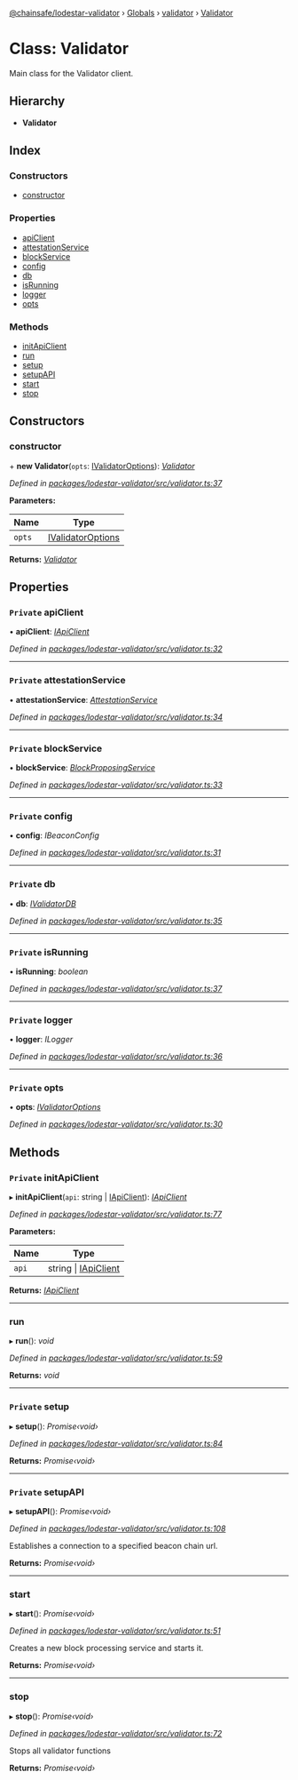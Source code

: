 [@chainsafe/lodestar-validator](../README.md) › [Globals](../globals.md) › [validator](../modules/validator.md) › [Validator](validator.validator-1.md)

# Class: Validator

Main class for the Validator client.

## Hierarchy

* **Validator**

## Index

### Constructors

* [constructor](validator.validator-1.md#constructor)

### Properties

* [apiClient](validator.validator-1.md#private-apiclient)
* [attestationService](validator.validator-1.md#private-attestationservice)
* [blockService](validator.validator-1.md#private-blockservice)
* [config](validator.validator-1.md#private-config)
* [db](validator.validator-1.md#private-db)
* [isRunning](validator.validator-1.md#private-isrunning)
* [logger](validator.validator-1.md#private-logger)
* [opts](validator.validator-1.md#private-opts)

### Methods

* [initApiClient](validator.validator-1.md#private-initapiclient)
* [run](validator.validator-1.md#run)
* [setup](validator.validator-1.md#private-setup)
* [setupAPI](validator.validator-1.md#private-setupapi)
* [start](validator.validator-1.md#start)
* [stop](validator.validator-1.md#stop)

## Constructors

###  constructor

\+ **new Validator**(`opts`: [IValidatorOptions](../interfaces/_options_.ivalidatoroptions.md)): *[Validator](validator.validator-1.md)*

*Defined in [packages/lodestar-validator/src/validator.ts:37](https://github.com/ChainSafe/lodestar/blob/9787fff37/packages/lodestar-validator/src/validator.ts#L37)*

**Parameters:**

Name | Type |
------ | ------ |
`opts` | [IValidatorOptions](../interfaces/_options_.ivalidatoroptions.md) |

**Returns:** *[Validator](validator.validator-1.md)*

## Properties

### `Private` apiClient

• **apiClient**: *[IApiClient](../interfaces/_api_interface_.iapiclient.md)*

*Defined in [packages/lodestar-validator/src/validator.ts:32](https://github.com/ChainSafe/lodestar/blob/9787fff37/packages/lodestar-validator/src/validator.ts#L32)*

___

### `Private` attestationService

• **attestationService**: *[AttestationService](_services_attestation_.attestationservice.md)*

*Defined in [packages/lodestar-validator/src/validator.ts:34](https://github.com/ChainSafe/lodestar/blob/9787fff37/packages/lodestar-validator/src/validator.ts#L34)*

___

### `Private` blockService

• **blockService**: *[BlockProposingService](_services_block_.blockproposingservice.md)*

*Defined in [packages/lodestar-validator/src/validator.ts:33](https://github.com/ChainSafe/lodestar/blob/9787fff37/packages/lodestar-validator/src/validator.ts#L33)*

___

### `Private` config

• **config**: *IBeaconConfig*

*Defined in [packages/lodestar-validator/src/validator.ts:31](https://github.com/ChainSafe/lodestar/blob/9787fff37/packages/lodestar-validator/src/validator.ts#L31)*

___

### `Private` db

• **db**: *[IValidatorDB](../interfaces/_db_interface_.ivalidatordb.md)*

*Defined in [packages/lodestar-validator/src/validator.ts:35](https://github.com/ChainSafe/lodestar/blob/9787fff37/packages/lodestar-validator/src/validator.ts#L35)*

___

### `Private` isRunning

• **isRunning**: *boolean*

*Defined in [packages/lodestar-validator/src/validator.ts:37](https://github.com/ChainSafe/lodestar/blob/9787fff37/packages/lodestar-validator/src/validator.ts#L37)*

___

### `Private` logger

• **logger**: *ILogger*

*Defined in [packages/lodestar-validator/src/validator.ts:36](https://github.com/ChainSafe/lodestar/blob/9787fff37/packages/lodestar-validator/src/validator.ts#L36)*

___

### `Private` opts

• **opts**: *[IValidatorOptions](../interfaces/_options_.ivalidatoroptions.md)*

*Defined in [packages/lodestar-validator/src/validator.ts:30](https://github.com/ChainSafe/lodestar/blob/9787fff37/packages/lodestar-validator/src/validator.ts#L30)*

## Methods

### `Private` initApiClient

▸ **initApiClient**(`api`: string | [IApiClient](../interfaces/_api_interface_.iapiclient.md)): *[IApiClient](../interfaces/_api_interface_.iapiclient.md)*

*Defined in [packages/lodestar-validator/src/validator.ts:77](https://github.com/ChainSafe/lodestar/blob/9787fff37/packages/lodestar-validator/src/validator.ts#L77)*

**Parameters:**

Name | Type |
------ | ------ |
`api` | string &#124; [IApiClient](../interfaces/_api_interface_.iapiclient.md) |

**Returns:** *[IApiClient](../interfaces/_api_interface_.iapiclient.md)*

___

###  run

▸ **run**(): *void*

*Defined in [packages/lodestar-validator/src/validator.ts:59](https://github.com/ChainSafe/lodestar/blob/9787fff37/packages/lodestar-validator/src/validator.ts#L59)*

**Returns:** *void*

___

### `Private` setup

▸ **setup**(): *Promise‹void›*

*Defined in [packages/lodestar-validator/src/validator.ts:84](https://github.com/ChainSafe/lodestar/blob/9787fff37/packages/lodestar-validator/src/validator.ts#L84)*

**Returns:** *Promise‹void›*

___

### `Private` setupAPI

▸ **setupAPI**(): *Promise‹void›*

*Defined in [packages/lodestar-validator/src/validator.ts:108](https://github.com/ChainSafe/lodestar/blob/9787fff37/packages/lodestar-validator/src/validator.ts#L108)*

Establishes a connection to a specified beacon chain url.

**Returns:** *Promise‹void›*

___

###  start

▸ **start**(): *Promise‹void›*

*Defined in [packages/lodestar-validator/src/validator.ts:51](https://github.com/ChainSafe/lodestar/blob/9787fff37/packages/lodestar-validator/src/validator.ts#L51)*

Creates a new block processing service and starts it.

**Returns:** *Promise‹void›*

___

###  stop

▸ **stop**(): *Promise‹void›*

*Defined in [packages/lodestar-validator/src/validator.ts:72](https://github.com/ChainSafe/lodestar/blob/9787fff37/packages/lodestar-validator/src/validator.ts#L72)*

Stops all validator functions

**Returns:** *Promise‹void›*
